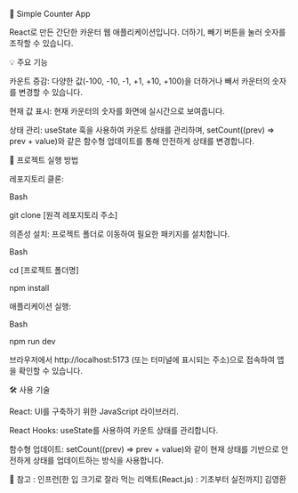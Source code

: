 🔢 Simple Counter App

React로 만든 간단한 카운터 웹 애플리케이션입니다. 더하기, 빼기 버튼을 눌러 숫자를 조작할 수 있습니다.

💡 주요 기능

카운트 증감: 다양한 값(-100, -10, -1, +1, +10, +100)을 더하거나 빼서 카운터의 숫자를 변경할 수 있습니다.

현재 값 표시: 현재 카운터의 숫자를 화면에 실시간으로 보여줍니다.

상태 관리: useState 훅을 사용하여 카운트 상태를 관리하며, setCount((prev) => prev + value)와 같은 함수형 업데이트를 통해 안전하게 상태를 변경합니다.

🚀 프로젝트 실행 방법

레포지토리 클론:

Bash

git clone [원격 레포지토리 주소]

의존성 설치: 프로젝트 폴더로 이동하여 필요한 패키지를 설치합니다.

Bash

cd [프로젝트 폴더명]

npm install

애플리케이션 실행:

Bash

npm run dev

브라우저에서 http://localhost:5173 (또는 터미널에 표시되는 주소)으로 접속하여 앱을 확인할 수 있습니다.

🛠️ 사용 기술

React: UI를 구축하기 위한 JavaScript 라이브러리.

React Hooks: useState를 사용하여 카운트 상태를 관리합니다.

함수형 업데이트: setCount((prev) => prev + value)와 같이 현재 상태를 기반으로 안전하게 상태를 업데이트하는 방식을 사용합니다.

📌 참고 : 인프런[한 입 크기로 잘라 먹는 리액트(React.js) : 기초부터 실전까지] 김영환
